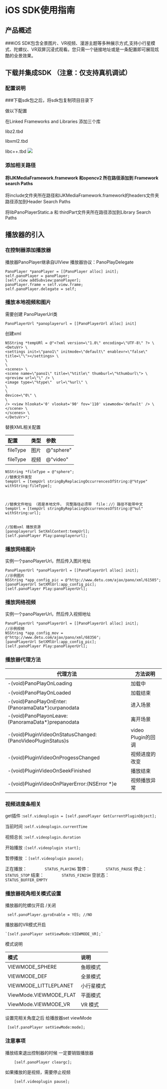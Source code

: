 # iOS SDK使用指南 #
## 产品概述 
###iOS SDK包含全景图片、VR视频、漫游主题等多种展示方式,支持小行星模式、陀螺仪、VR双屏沉浸式观看。您只需一个链接地址或是一条配置即可展现炫酷的全景效果。


## 下载并集成SDK  **（注意：仅支持真机调试）**


### 配置说明 ###

###下载sdk包之后，将sdk包复制项目目录下

做以下配置

 在Linked Frameworks and Libraries 添加三个库

libz2.tbd

libxml2.tbd

libc++.tbd
![](http://developer.detu.com/Public/Uploads/2016-04-20/5716e60b489d7.png)

### 添加相关路径 ###

#### 将IJKMediaFramework.framework 和opencv2 所在路径添加到   Framework search Paths
 
 将include文件夹所在路径和IJKMediaFramework.framework的headers文件夹路径添加到Header Search Paths
 
 将libPanoPlayerStatic.a 和 thirdPart文件夹所在路径添加到Library Search Paths




## 播放器的引入 ##

### 在控制器添加播放器 ###


播放器PanoPlayer继承自UIView 播放器协议：PanoPlayDelegate

	PanoPlayer *panoPlayer = [[PanoPlayer alloc] init];
    self.panoPlayer = panoPlayer;
    [self.view addSubview:panoPlayer];
    panoPlayer.frame = self.view.frame;
    self.panoPlayer.delegate = self; 
	
### 播放本地视频和图片 ###

需要创建 PanoPlayerUrl类
	
	PanoPlayerUrl *panoplayerurl = [[PanoPlayerUrl alloc] init]
	
创建xml

	NSString *tempURl = @"<?xml version=\"1.0\" encoding=\"UTF-8\" ?> \
    <DetuVr> \
    <settings init=\"pano1\" initmode=\"default\" enablevr=\"false\" title=\"\"></settings> \
    \
    \
    <scenes> \
    <scene name=\"pano1\" title=\"%title\" thumburl=\"%thumburl\"> \
    <preview url=\"\" /> \
    <image type=\"%type\"  url=\"%url\" \
    \
    \
    device=\"0\" \
    \
    /> <view hlookat='0' vlookat='90' fov='110' viewmode='default' /> \
    </scene> \
    </scenes> \
    </DetuVr>";
	

替换XML相关配置

|  配置 | 类型   |参数|
| :------------ | :------------ |:------------ |
|  fileType | 图片  |@"sphere"|
|  fileType | 视频  |@"video"|


 	NSString *fileType = @"sphere";
    //替换文件类型
    tempUrl = [tempUrl stringByReplacingOccurrencesOfString:@"%type" withString:fileType];

 

    //替换文件地址 （若是本地文件， 完整路径必须带  file：//）路径不能带中文
    tempUrl = [tempUrl stringByReplacingOccurrencesOfString:@"%ul" withString:url];


    //加载xml 播放资源
    [panoplayerurl SetXmlContent:tempUrl];
    [self.panoPlayer Play:panoplayerurl];
	

### 播放网络图片 ###
实例一个panoPlayerUrl，然后传入图片地址

	PanoPlayerUrl *panoPlayerUrl = [[PanoPlayerUrl alloc] init];
	//示例图片
    NSString *app_config_pic = @"http://www.detu.com/ajax/pano/xml/61505";
    [panoPlayerUrl SetXMlUrl:app_config_pic];
    [self.panoPlayer Play:panoPlayerUrl];
	
	

### 播放网络视频 ###
实例一个panoPlayerUrl，然后传入视频地址

	PanoPlayerUrl *panoPlayerUrl = [[PanoPlayerUrl alloc] init];
    //示例视频
    NSString *app_config_mov =  @"http://www.detu.com/ajax/pano/xml/68356";
    [panoPlayerUrl SetXMlUrl:app_config_pic];
    [self.panoPlayer Play:panoPlayerUrl];
	


###  播放器代理方法 ###

| 代理方法  |方法说明  |
| ------------ | ------------ | 
| -(void)PanoPlayOnLoading  | 加载中|  
   |-(void)PanoPlayOnLoaded   |加载结束   |
   | -(void)PanoPlayOnEnter:(PanoramaData*)curpanodata   |进入场景   |
  | -(void)PanoPlayonLeave:(PanoramaData*)prepanodata  |离开场景   |
   | -(void)PluginVideoOnStatusChanged:(PanoVideoPluginStatus)s|video Plugin的回调  |
   | -(void)PluginVideoOnProgessChanged|视频进度的改变   |
   | -(void)PluginVideoOnSeekFinished|播放结束   |
   | -(void)PluginVideoOnPlayerError:(NSError *)e|视频播放异常  |



        

### 视频进度条相关 ###

get插件 :`self.videoplugin = [self.panoPlayer GetCurrentPluginObject];`

当前时间 :`self.videoplugin.currentTime`

视频总长 :`self.videoplugin.duration`

开始播放 :`[self.videoplugin start];`

暂停播放 ：`[self.videoplugin pause];`


正在播放：`        STATUS_PLAYING`
暂停：`       STATUS_PAUSE`
停止：`       STATUS_STOP`
结束：`        STATUS_FINISH`
空状态：`        STATUS_BUFFER_EMPTY`




### 播放器视角相关模式设置 ###


播放器的陀螺仪开启 /关闭
	
   ` self.panoPlayer.gyroEnable = YES; //NO`

播放器的VR模式开启

    `[self.panoPlayer setViewMode:VIEWMODE_VR];`

模式说明

|  模式 |说明   |
| :------------ | :------------ |
| VIEWMODE_SPHERE  | 鱼眼模式  |
| VIEWMODE_DEF  | 全景模式  |
| VIEWMODE_LITTLEPLANET |小行星模式   |
| ViewMode.VIEWMODE_FLAT  | 平面模式  |
| ViewMode.VIEWMODE_VR  |VR 模式   |



设置完相关角度之后  给播放器set viewMode

     [self.panoPlayer setViewMode:mode];
	 
### 注意事项 ###
播放结束退出控制器的时候 一定要销毁播放器

        [self.panoPlayer cleargc];
		
如果播放的是视频，需要停止视频

		[self.videoplugin pause];
